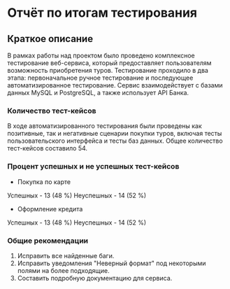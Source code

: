 # Отчёт по итогам тестирования
## Краткое описание
В рамках работы над проектом было проведено комплексное тестирование веб-сервиса, который предоставляет пользователям возможность приобретения туров. Тестирование проходило в два этапа: первоначальное ручное тестирование и последующее автоматизированное тестирование. Сервис взаимодействует с базами данных MySQL и PostgreSQL, а также использует API Банка.
### Количество тест-кейсов
В ходе автоматизированного тестирования были проведены как позитивные, так и негативные сценарии покупки туров, включая тесты пользовательского интерфейса и тесты баз данных. Общее количество тест-кейсов составило 54.
### Процент успешных и не успешных тест-кейсов

- Покупка по карте

Успешных - 13 (48 %)
Неуспешных - 14 (52 %)
- Оформление кредита

Успешных - 13 (48 %)
Неуспешных - 14 (52 %)
### Общие рекомендации
1. Исправить все найденные баги.
2. Исправить уведомления "Неверный формат" под некоторыми полями на более подходящие.
3. Составить подробную документацию для сервиса.
